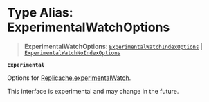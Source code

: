 # Type Alias: ExperimentalWatchOptions

> **ExperimentalWatchOptions**: [`ExperimentalWatchIndexOptions`](ExperimentalWatchIndexOptions.md) \| [`ExperimentalWatchNoIndexOptions`](ExperimentalWatchNoIndexOptions.md)

**`Experimental`**

Options for [Replicache.experimentalWatch](../classes/Replicache.md#experimentalwatch).

 This interface is experimental and may change in the future.
